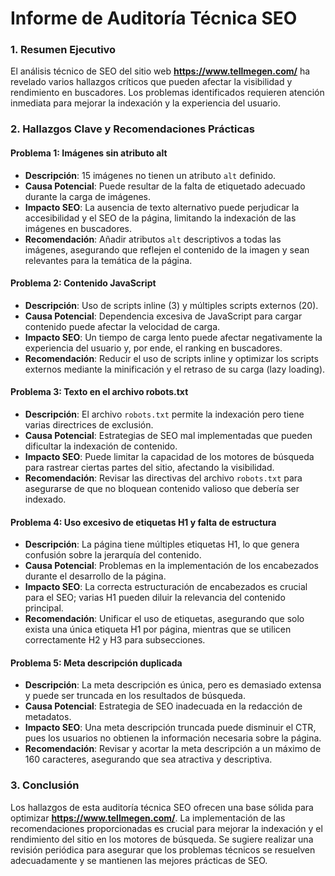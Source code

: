 # Informe de Auditoría Técnica SEO

### 1. Resumen Ejecutivo

El análisis técnico de SEO del sitio web **https://www.tellmegen.com/** ha revelado varios hallazgos críticos que pueden afectar la visibilidad y rendimiento en buscadores. Los problemas identificados requieren atención inmediata para mejorar la indexación y la experiencia del usuario.

### 2. Hallazgos Clave y Recomendaciones Prácticas

#### Problema 1: Imágenes sin atributo alt
- **Descripción**: 15 imágenes no tienen un atributo `alt` definido.
- **Causa Potencial**: Puede resultar de la falta de etiquetado adecuado durante la carga de imágenes.
- **Impacto SEO**: La ausencia de texto alternativo puede perjudicar la accesibilidad y el SEO de la página, limitando la indexación de las imágenes en buscadores.
- **Recomendación**: Añadir atributos `alt` descriptivos a todas las imágenes, asegurando que reflejen el contenido de la imagen y sean relevantes para la temática de la página.

#### Problema 2: Contenido JavaScript
- **Descripción**: Uso de scripts inline (3) y múltiples scripts externos (20).
- **Causa Potencial**: Dependencia excesiva de JavaScript para cargar contenido puede afectar la velocidad de carga.
- **Impacto SEO**: Un tiempo de carga lento puede afectar negativamente la experiencia del usuario y, por ende, el ranking en buscadores.
- **Recomendación**: Reducir el uso de scripts inline y optimizar los scripts externos mediante la minificación y el retraso de su carga (lazy loading).

#### Problema 3: Texto en el archivo robots.txt
- **Descripción**: El archivo `robots.txt` permite la indexación pero tiene varias directrices de exclusión.
- **Causa Potencial**: Estrategias de SEO mal implementadas que pueden dificultar la indexación de contenido.
- **Impacto SEO**: Puede limitar la capacidad de los motores de búsqueda para rastrear ciertas partes del sitio, afectando la visibilidad.
- **Recomendación**: Revisar las directivas del archivo `robots.txt` para asegurarse de que no bloquean contenido valioso que debería ser indexado.

#### Problema 4: Uso excesivo de etiquetas H1 y falta de estructura
- **Descripción**: La página tiene múltiples etiquetas H1, lo que genera confusión sobre la jerarquía del contenido.
- **Causa Potencial**: Problemas en la implementación de los encabezados durante el desarrollo de la página.
- **Impacto SEO**: La correcta estructuración de encabezados es crucial para el SEO; varias H1 pueden diluir la relevancia del contenido principal.
- **Recomendación**: Unificar el uso de etiquetas, asegurando que solo exista una única etiqueta H1 por página, mientras que se utilicen correctamente H2 y H3 para subsecciones.

#### Problema 5: Meta descripción duplicada
- **Descripción**: La meta descripción es única, pero es demasiado extensa y puede ser truncada en los resultados de búsqueda.
- **Causa Potencial**: Estrategia de SEO inadecuada en la redacción de metadatos.
- **Impacto SEO**: Una meta descripción truncada puede disminuir el CTR, pues los usuarios no obtienen la información necesaria sobre la página.
- **Recomendación**: Revisar y acortar la meta descripción a un máximo de 160 caracteres, asegurando que sea atractiva y descriptiva.

### 3. Conclusión

Los hallazgos de esta auditoría técnica SEO ofrecen una base sólida para optimizar **https://www.tellmegen.com/**. La implementación de las recomendaciones proporcionadas es crucial para mejorar la indexación y el rendimiento del sitio en los motores de búsqueda. Se sugiere realizar una revisión periódica para asegurar que los problemas técnicos se resuelven adecuadamente y se mantienen las mejores prácticas de SEO.